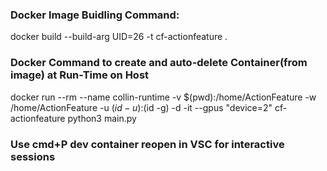 ### Docker Image Buidling Command: 
docker build --build-arg UID=26 -t cf-actionfeature .

### Docker Command to create and auto-delete Container(from image) at Run-Time on Host
docker run --rm --name collin-runtime -v $(pwd):/home/ActionFeature -w /home/ActionFeature -u $(id -u):$(id -g) -d -it --gpus "device=2" cf-actionfeature python3 main.py

<!-- docker run --rm --name collin-runtime -v $(pwd):/home/ActionFeature -w /home/ActionFeature -u $(id -u):$(id -g) -it cf-actionfeature python3 main.py -->

### Use cmd+P dev container reopen in VSC for interactive sessions
